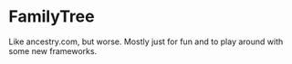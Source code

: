 # FamilyTree
Like ancestry.com, but worse. Mostly just for fun and to play around with some new frameworks.
